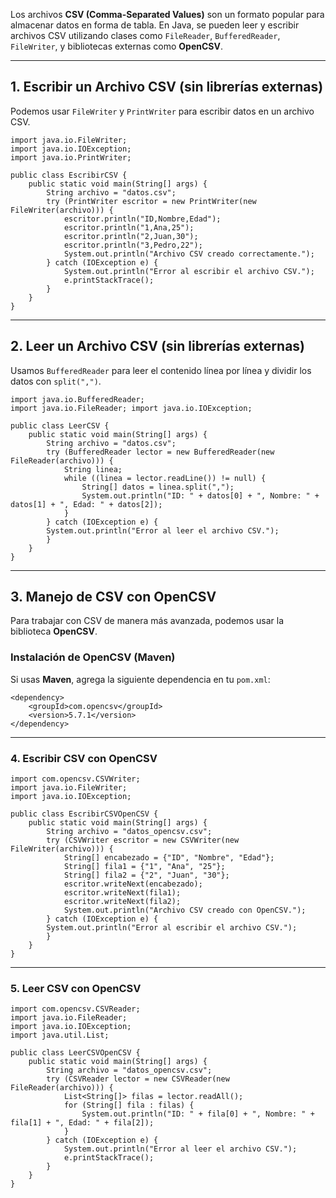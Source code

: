 Los archivos **CSV (Comma-Separated Values)** son un formato popular para almacenar datos en forma de tabla. En Java, se pueden leer y escribir archivos CSV utilizando clases como `FileReader`, `BufferedReader`, `FileWriter`, y bibliotecas externas como **OpenCSV**.

---

## **1. Escribir un Archivo CSV (sin librerías externas)**

Podemos usar `FileWriter` y `PrintWriter` para escribir datos en un archivo CSV.

```
import java.io.FileWriter; 
import java.io.IOException; 
import java.io.PrintWriter;  

public class EscribirCSV {     
	public static void main(String[] args) {         
		String archivo = "datos.csv";          
		try (PrintWriter escritor = new PrintWriter(new FileWriter(archivo))) {  
			escritor.println("ID,Nombre,Edad"); 
			escritor.println("1,Ana,25");             
			escritor.println("2,Juan,30");             
			escritor.println("3,Pedro,22");             
			System.out.println("Archivo CSV creado correctamente.");         
		} catch (IOException e) {             
			System.out.println("Error al escribir el archivo CSV.");             
			e.printStackTrace();         
		}     
	}
}
```

---

##  **2. Leer un Archivo CSV (sin librerías externas)**

Usamos `BufferedReader` para leer el contenido línea por línea y dividir los datos con `split(",")`.

```
import java.io.BufferedReader; 
import java.io.FileReader; import java.io.IOException;  

public class LeerCSV {     
	public static void main(String[] args) {         
		String archivo = "datos.csv";          
		try (BufferedReader lector = new BufferedReader(new FileReader(archivo))) {             
			String linea;             
			while ((linea = lector.readLine()) != null) {                 
				String[] datos = linea.split(",");                 
				System.out.println("ID: " + datos[0] + ", Nombre: " + datos[1] + ", Edad: " + datos[2]);             
			}        
		} catch (IOException e) {             
		System.out.println("Error al leer el archivo CSV.");         
		}    
	} 
}
```
---

##  **3. Manejo de CSV con OpenCSV**

Para trabajar con CSV de manera más avanzada, podemos usar la biblioteca **OpenCSV**.

### **Instalación de OpenCSV (Maven)**

Si usas **Maven**, agrega la siguiente dependencia en tu `pom.xml`:

```
<dependency>     
	<groupId>com.opencsv</groupId>     
	<version>5.7.1</version> 
</dependency>
```
---

###  **4. Escribir CSV con OpenCSV**

```
import com.opencsv.CSVWriter; 
import java.io.FileWriter; 
import java.io.IOException;  

public class EscribirCSVOpenCSV {     
	public static void main(String[] args) {         
		String archivo = "datos_opencsv.csv";          
		try (CSVWriter escritor = new CSVWriter(new FileWriter(archivo))) {     
			String[] encabezado = {"ID", "Nombre", "Edad"};             
			String[] fila1 = {"1", "Ana", "25"};             
			String[] fila2 = {"2", "Juan", "30"};             
			escritor.writeNext(encabezado);             
			escritor.writeNext(fila1);             
			escritor.writeNext(fila2);              
			System.out.println("Archivo CSV creado con OpenCSV.");         
		} catch (IOException e) {             
		System.out.println("Error al escribir el archivo CSV.");                    
		}     
	}
}
```


---

###  **5. Leer CSV con OpenCSV**
```
import com.opencsv.CSVReader; 
import java.io.FileReader; 
import java.io.IOException; 
import java.util.List;  

public class LeerCSVOpenCSV {     
	public static void main(String[] args) {         
		String archivo = "datos_opencsv.csv";          
		try (CSVReader lector = new CSVReader(new FileReader(archivo))) {             
			List<String[]> filas = lector.readAll();             
			for (String[] fila : filas) {                 
				System.out.println("ID: " + fila[0] + ", Nombre: " + fila[1] + ", Edad: " + fila[2]);             
			}         
		} catch (IOException e) {             
			System.out.println("Error al leer el archivo CSV.");             
			e.printStackTrace();         
		}     
	}
}
```
